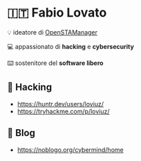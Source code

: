 # :it: Fabio Lovato

💡 ideatore di [OpenSTAManager](https://github.com/devcode-it/openstamanager)

💻 appassionato di **hacking** e **cybersecurity**

⌨️ sostenitore del **software libero**

## 🥷 Hacking
- https://huntr.dev/users/loviuz/
- https://tryhackme.com/p/loviuz/

## 📖 Blog
- https://noblogo.org/cybermind/home
